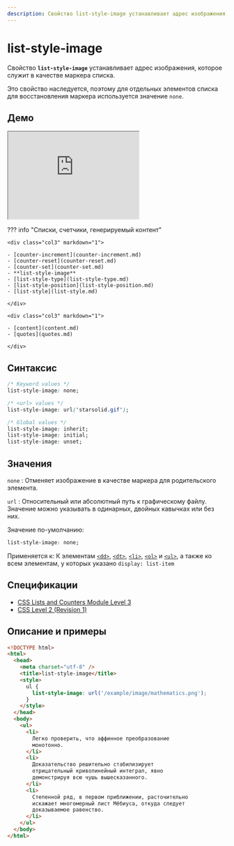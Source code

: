 ```yaml
---
description: Свойство list-style-image устанавливает адрес изображения, которое служит в качестве маркера списка
---
```


# list-style-image

Свойство **`list-style-image`** устанавливает адрес изображения, которое служит в качестве маркера списка.

Это свойство наследуется, поэтому для отдельных элементов списка для восстановления маркера используется значение `none`.

## Демо

<iframe class="interactive is-default-height" height="200" src="https://interactive-examples.mdn.mozilla.net/pages/css/list-style-image.html" title="MDN Web Docs Interactive Example" loading="lazy" data-readystate="complete"></iframe>

??? info "Списки, счетчики, генерируемый контент"

    <div class="col3" markdown="1">

    - [counter-increment](counter-increment.md)
    - [counter-reset](counter-reset.md)
    - [counter-set](counter-set.md)
    - **list-style-image**
    - [list-style-type](list-style-type.md)
    - [list-style-position](list-style-position.md)
    - [list-style](list-style.md)

    </div>

    <div class="col3" markdown="1">

    - [content](content.md)
    - [quotes](quotes.md)

    </div>

## Синтаксис

```css
/* Keyword values */
list-style-image: none;

/* <url> values */
list-style-image: url('starsolid.gif');

/* Global values */
list-style-image: inherit;
list-style-image: initial;
list-style-image: unset;
```

## Значения

`none`
: Отменяет изображение в качестве маркера для родительского элемента.

`url`
: Относительный или абсолютный путь к графическому файлу. Значение можно указывать в одинарных, двойных кавычках или без них.

Значение по-умолчанию:

```css
list-style-image: none;
```

Применяется к: К элементам [`<dd>`](../html/dd.md), [`<dt>`](../html/dt.md), [`<li>`](../html/li.md), [`<ol>`](../html/ol.md) и [`<ul>`](../html/ul.md), а также ко всем элементам, у которых указано `display: list-item`

## Спецификации

- [CSS Lists and Counters Module Level 3](http://dev.w3.org/csswg/css3-lists/#list-style-image)
- [CSS Level 2 (Revision 1)](http://www.w3.org/TR/CSS2/generate.html#propdef-list-style-image)

## Описание и примеры

```html
<!DOCTYPE html>
<html>
  <head>
    <meta charset="utf-8" />
    <title>list-style-image</title>
    <style>
      ul {
        list-style-image: url('/example/image/mathematics.png');
      }
    </style>
  </head>
  <body>
    <ul>
      <li>
        Легко проверить, что аффинное преобразование
        монотонно.
      </li>
      <li>
        Доказательство решительно стабилизирует
        отрицательный криволинейный интеграл, явно
        демонстрируя всю чушь вышесказанного.
      </li>
      <li>
        Степенной ряд, в первом приближении, расточительно
        искажает многомерный лист Мёбиуса, откуда следует
        доказываемое равенство.
      </li>
    </ul>
  </body>
</html>
```
